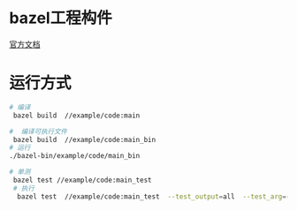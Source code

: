 # bazel工程构件

[官方文档](https://docs.bazel.build/versions/5.0.0/tutorial/cpp.html)

#  运行方式

```bash
# 编译
 bazel build  //example/code:main

#  编译可执行文件
 bazel build  //example/code:main_bin
# 运行
./bazel-bin/example/code/main_bin

# 单测
 bazel test //example/code:main_test
 # 执行
  bazel test  //example/code:main_test  --test_output=all  --test_arg=--gtest_filter=MainTest.get_greet
```